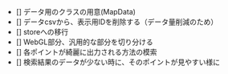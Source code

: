 - [] データ用のクラスの用意(MapData)
- [] データcsvから、表示用IDを削除する（データ量削減のため）
- [] storeへの移行
- [] WebGL部分、汎用的な部分を切り分ける
- [] 各ポイントが綺麗に出力される方法の模索
- [] 検索結果のデータが少ない時に、そのポイントが見やすい様に